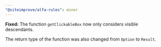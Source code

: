 ```yaml
---
"@siteimprove/alfa-rules": minor
---
```


**Fixed:** The function `getClickableBox` now only considers visible descendants.

The return type of the function was also changed from `Option` to `Result`.
